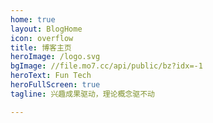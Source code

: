 ```yaml
---
home: true
layout: BlogHome
icon: overflow
title: 博客主页
heroImage: /logo.svg
bgImage: //file.mo7.cc/api/public/bz?idx=-1
heroText: Fun Tech
heroFullScreen: true
tagline: 兴趣成果驱动，理论概念驱不动

---
```

